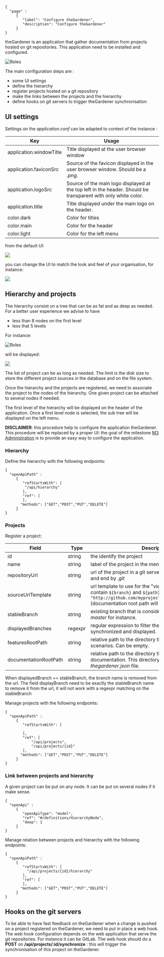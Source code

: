 ```thegardener
{
  "page" :
     {
        "label": "Configure theGardener",
        "description": "Configure theGardener"
     }
}
```

theGardener is an application that gather documentation from projects hosted on git repositories. 
This application need to be installed and configured. 

![Roles](../assets/images/theGardener_role_admin.png)


The main configuration steps are :
- some UI settings
- define the hierarchy
- register projects hosted on a git repository
- make the links between the projects and the hierarchy
- define hooks on git servers to trigger theGardener synchronisation



## UI settings

Settings on the _application.conf_ can be adapted to context of the instance :

Key                     | Usage
----------------------- | -------------
application.windowTitle | Title displayed at the user browser window
application.faviconSrc  | Source of the favicon displayed in the user browser window. Should be a *.png*.  
application.logoSrc     | Source of the main logo displayed at the top left in the header. Should be transparent with only white color. 
application.title       | Title displayed under the main logo on the header.
color.dark  | Color for titles
color.main  | Color for the header
color.light | Color for the left menu


from the default UI:

![](../global/assets/images/theGardener_settings_ui_theGardener.png)

you can change the UI to match the look and feel of your organisation, for instance:

![](../global/assets/images/theGardener_settings_ui_kkg_internal.png)


## Hierarchy and projects


The hierarchy consist on a tree that can be as fat and as deep as needed. 
For a better user experience we advise to have 
- less than 8 nodes on the first level
- less that 5 levels 

For instance:

![Roles](../assets/images/theGardener_hierarchy_projects.png)

will be displayed:

![](../assets/images/theGardener_configure_hierarchy.png)


The list of project can be as long as needed. The limit is the disk size to store the different project sources in the database and on the file system.

Once the hierarchy and the projects are registered, we need to associate the project to the nodes of the hierarchy. One given project can be attached to several nodes if needed.    

The first level of the hierarchy will be displayed on the header of the application. 
Once a first level node is selected, the sub tree will be displayed on the left menu.

**DISCLAIMER**: this procedure help to configure the application theGardener. This procedure will be replaced by a proper UI: the goal of the milestone [M3 Administration](https://github.com/KelkooGroup/theGardener/milestone/2) is to provide an easy way to configure the application.


### Hierarchy

Define the hierarchy with the following endpoints:

```thegardener
{
  "openApiPath" : 
     {
        "refStartsWith": [
         "/api/hierarchy"
        ],
        "ref": [
        ],
       "methods": ["GET","POST","PUT","DELETE"]
     }
}
``` 


### Projects

Register a project:

Field | Type  | Description
------------ | ------------- | -------------
id | string |  the identify the project
name | string |  label of the project in the menu
repositoryUrl | string |  url of the project in a git server. should start with _http_ and end by _.git_
sourceUrlTemplate | string | url template to use for the "view source" links, can contain `${branch}` and `${path}` tokens, for instance: `"http://github.com/myproject/blob/${branch}/${path}"` (documentation root path will be added automatically)
stableBranch | string |  existing branch that is considered as stable. Could be _master_ for instance.
displayedBranches | regexpr |  regular expression to filter the branches that are synchronized and displayed.
featuresRootPath | string |  relative path to the directory that host gherkin scenarios. Can be empty.
documentationRootPath | string |  relative path to the directory that host the documentation. This directory should store the first _thegardener.json_ file.

When displayedBranch == stableBranch, the branch name is removed from the url. The field displayBranch need to be exactly the stableBranch name to remove it from the url, it will not work with a regexpr matching on the stableBranch

Manage projects with the following endpoints:

```thegardener
{
  "openApiPath" : 
     {
        "refStartsWith": [
         
        ],
        "ref": [
            "/api/projects",
            "/api/projects/{id}"
        ],
       "methods": ["GET","POST","PUT","DELETE"]
     }
}
``` 


### Link between projects and hierarchy

A given project can be put on any node. It can be put on several nodes if it make sense.

```thegardener
{
  "openApi" : 
     {
        "openApiType": "model",
        "ref": "#/definitions/HierarchyNode",
        "deep": 1
     }
}
```


Manage relation between projects and hierarchy with the following endpoints:

```thegardener
{
  "openApiPath" : 
     {
        "refStartsWith": [
          "/api/projects/{id}/hierarchy"
        ],
        "ref": [
        ],
       "methods": ["GET","POST","PUT","DELETE"]
     }
}
``` 


## Hooks on the git servers

To be able to have fast feedback on theGardener when a change is pushed on a project registered on theGardener, we need to put in place a web hook.
The web hook configuration depends on the web application that serve the git repositories. For instance it can be GitLab.
The web hook should do a **POST** on **/api/projects/:id/synchronize** : this will trigger the synchronisation of this project on theGardener.

